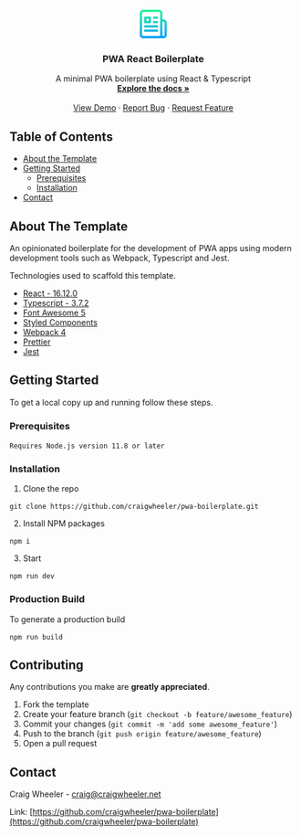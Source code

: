 <!-- PROJECT LOGO -->
<br />
<p align="center">
  <a href="">
    <img src="src/images/logo.png" alt="Logo" width="50" height="50">
  </a>

  <h3 align="center">PWA React Boilerplate</h3>

  <p align="center">
    A minimal PWA boilerplate using React & Typescript
    <br />
    <a href=""><strong>Explore the docs »</strong></a>
    <br />
    <br />
    <a href="">View Demo</a>
    ·
    <a href="">Report Bug</a>
    ·
    <a href="">Request Feature</a>
  </p>
</p>

<!-- TABLE OF CONTENTS -->

## Table of Contents

- [About the Template](#about-the-template)
- [Getting Started](#getting-started)
  - [Prerequisites](#prerequisites)
  - [Installation](#installation)
- [Contact](#contact)

<!-- ABOUT THE PROJECT -->

## About The Template

An opinionated boilerplate for the development of PWA apps using modern development tools such as Webpack, Typescript and Jest.

Technologies used to scaffold this template.

- [React - 16.12.0](https://netlify.com/)
- [Typescript - 3.7.2](https://www.typescriptlang.org/)
- [Font Awesome 5](https://github.com/FortAwesome/react-fontawesome)
- [Styled Components](https://netlify.com/)
- [Webpack 4](https://netlify.com/)
- [Prettier](https://netlify.com/)
- [Jest](https://netlify.com/)

<!-- GETTING STARTED -->

## Getting Started

To get a local copy up and running follow these steps.

### Prerequisites

```
Requires Node.js version 11.8 or later
```

### Installation

1. Clone the repo

```
git clone https://github.com/craigwheeler/pwa-boilerplate.git
```

2. Install NPM packages

```
npm i
```

3. Start

```
npm run dev
```

### Production Build

To generate a production build

```
npm run build
```

<!-- CONTRIBUTING -->

## Contributing

Any contributions you make are **greatly appreciated**.

1. Fork the template
2. Create your feature branch (`git checkout -b feature/awesome_feature`)
3. Commit your changes (`git commit -m 'add some awesome_feature'`)
4. Push to the branch (`git push origin feature/awesome_feature`)
5. Open a pull request

<!-- CONTACT -->

## Contact

Craig Wheeler - craig@craigwheeler.net

Link: [https://github.com/craigwheeler/pwa-boilerplate](https://github.com/craigwheeler/pwa-boilerplate)

<!-- MARKDOWN LINKS & IMAGES -->
<!-- https://www.markdownguide.org/basic-syntax/#reference-style-links -->

[product-screenshot]: src/images/screenshot.png
